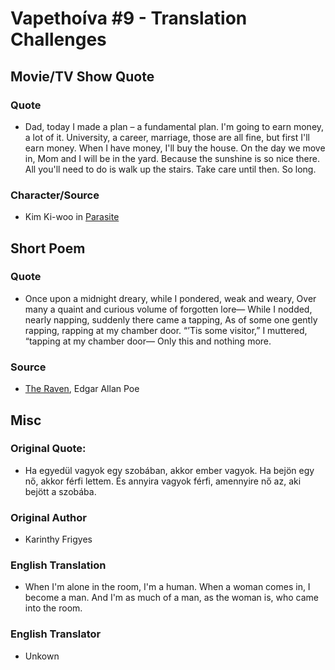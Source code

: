# Vapethoíva #9 - Translation Challenges
## Movie/TV Show Quote
### Quote
- Dad, today I made a plan – a fundamental plan. I'm going to earn money, a lot of it. University, a career, marriage, those are all fine, but first I'll earn money. When I have money, I'll buy the house. On the day we move in, Mom and I will be in the yard. Because the sunshine is so nice there. All you'll need to do is walk up the stairs. Take care until then. So long.
### Character/Source
- Kim Ki-woo in [Parasite](https://en.wikipedia.org/wiki/Parasite_(2019_film))

## Short Poem
### Quote
- Once upon a midnight dreary, while I pondered, weak and weary,
Over many a quaint and curious volume of forgotten lore—
    While I nodded, nearly napping, suddenly there came a tapping,
As of some one gently rapping, rapping at my chamber door.
“’Tis some visitor,” I muttered, “tapping at my chamber door—
            Only this and nothing more.
### Source
- [The Raven](https://en.wikipedia.org/wiki/The_Raven), Edgar Allan Poe

## Misc
### Original Quote:
- Ha egyedül vagyok egy szobában, akkor ember vagyok. Ha bejön egy nő, akkor férfi lettem. És annyira vagyok férfi, amennyire nő az, aki bejött a szobába.
### Original Author
- Karinthy Frigyes

### English Translation
- When I'm alone in the room, I'm a human. When a woman comes in, I become a man. And I'm as much of a man, as the woman is, who came into the room.

### English Translator
- Unkown
